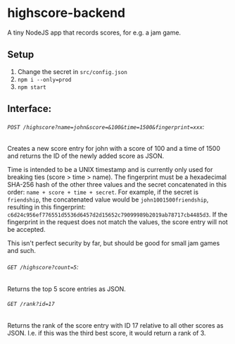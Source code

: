 # highscore-backend

A tiny NodeJS app that records scores, for e.g. a jam game.

## Setup

1. Change the secret in `src/config.json`
2. `npm i --only=prod`
3. `npm start`

## Interface:

###### `POST /highscore?name=john&score=&100&time=1500&fingerprint=xxx`:

Creates a new score entry for john with a score of 100 and a time of 1500 and returns the ID of the newly added score as JSON.

Time is intended to be a UNIX timestamp and is currently only used for breaking ties (score > time > name).
The fingerprint must be a hexadecimal SHA-256 hash of the other three values and the secret concatenated in this order: `name + score + time + secret`.
For example, if the secret is `friendship`, the concatenated value would be `john1001500friendship`, resulting in this fingerprint: `c6d24c956ef776551d5536d6457d2d15652c79099989b2019ab78717cb4485d3`.
If the fingerprint in the request does not match the values, the score entry will not be accepted.

This isn't perfect security by far, but should be good for small jam games and such.

###### `GET /highscore?count=5`:

Returns the top 5 score entries as JSON.

###### `GET /rank?id=17`

Returns the rank of the score entry with ID 17 relative to all other scores as JSON.
I.e. if this was the third best score, it would return a rank of 3.
